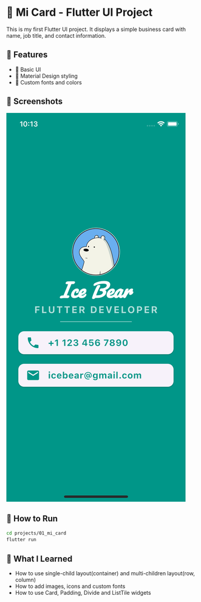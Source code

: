 # 🎨 Mi Card - Flutter UI Project

This is my first Flutter UI project. It displays a simple business card with name, job title, and contact information.

## 🎯 Features

- 📱 Basic UI
- 🎨 Material Design styling
- 🌙 Custom fonts and colors

## 📸 Screenshots

![Mi Card Home](https://github.com/chloepei867/flutter-learning-hub/blob/main/projects/01_mi_card/screenshots/mi_card.png)


## 🚀 How to Run

```bash
cd projects/01_mi_card
flutter run
```

## 📖 What I Learned

- How to use single-child layout(container) and multi-children layout(row, column)
- How to add images, icons and custom fonts
- How to use Card, Padding, Divide and ListTile widgets
